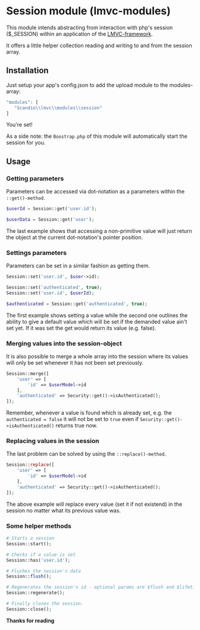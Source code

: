 # Session module (lmvc-modules)

This module intends abstracting from interaction with php's session ($_SESSION) within an application of the [LMVC-framework](https://github.com/scandio/lmvc).

It offers a little helper collection reading and writing to and from the session array.

## Installation

Just setup your app's config.json to add the upload module to the modules-array:

```js
"modules": [
   "Scandio\\lmvc\\modules\\session"
]
```

You're set!

As a side note: the `Boostrap.php` of this module will automatically start the session for you.

## Usage

### Getting parameters

Parameters can be accessed via dot-notation as a parameters within the `::get()-method`.

```php
$userId = Session::get('user.id');

$userData = Session::get('user');
```

The last example shows that accessing a non-primitive value will just return the object at the current dot-notation's pointer position.

### Settings parameters

Parameters can be set in a similar fashion as getting them.

```php
Session::set('user.id', $user->id);

Session::set('authenticated', true);
Session::set('user.id', $userId);

$authenticated = Session::get('authenticated', true);
```

The first example shows setting a value while the second one outlines the ability to give a default value which
will be set if the demanded value ain't set yet. If it was set the get would return its value (e.g. false).

### Merging values into the session-object

It is also possible to merge a whole array into the session where its values will only be set whenever it has not been set previously.

```php
Session::merge([
    'user' => [
        'id' => $userModel->id
    ],
    'authenticated' => Security::get()->isAuthenticated();
]);
```

Remember, whenever a value is found which is already set, e.g. the `authenticated = false` it will not be set to `true` even if `Security::get()->isAuthenticated()` returns true now.

### Replacing values in the session

The last problem can be solved by using the `::replace()-method`.

```php
Session::replace([
    'user' => [
        'id' => $userModel->id
    ],
    'authenticated' => Security::get()->isAuthenticated();
]);
```

The above example will replace every value (set it if not existend) in the session no matter what its previous value was.

### Some helper methods

```php
# Starts a session
Session::start();

# Checks if a value is set
Session::has('user.id');

# Flushes the session's data
Session::flush();

# Regenerates the session's id - optional params are $flush and $lifetime in seconds.
Session::regenerate();

# Finally closes the session.
Session::close();
```

**Thanks for reading**